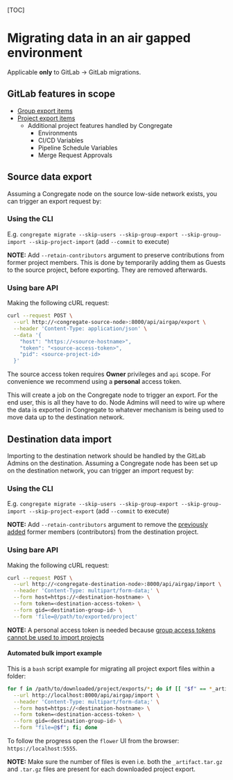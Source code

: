 [TOC]

# Migrating data in an air gapped environment

Applicable **only** to GitLab -> GitLab migrations.

## GitLab features in scope

- [Group export items](https://docs.gitlab.com/user/project/settings/import_export/#group-items-that-are-exported)
- [Project export items](https://docs.gitlab.com/user/project/settings/import_export/#project-items-that-are-exported)
  - Additional project features handled by Congregate
    - Environments
    - CI/CD Variables
    - Pipeline Schedule Variables
    - Merge Request Approvals

## Source data export

Assuming a Congregate node on the source low-side network exists, you can trigger an export request by:

### Using the CLI

E.g. `congregate migrate --skip-users --skip-group-export --skip-group-import --skip-project-import` (add `--commit` to execute)

**NOTE:** Add `--retain-contributors` argument to preserve contributions from former project members. This is done by temporarily adding them as Guests to the source project, before exporting. They are removed afterwards.

### Using bare API

Making the following cURL request:

```bash
curl --request POST \
  --url http://<congregate-source-node>:8000/api/airgap/export \
  --header 'Content-Type: application/json' \
  --data '{
    "host": "https://<source-hostname>",
    "token": "<source-access-token>",
    "pid": <source-project-id>
  }'
```

The source access token requires **Owner** privileges and `api` scope. For convenience we recommend using a **personal** access token.

This will create a job on the Congregate node to trigger an export. For the end user, this is all they have to do. Node Admins will need to wire up where the data is exported in Congregate to whatever mechanism is being used to move data up to the destination network.

## Destination data import

Importing to the destination network should be handled by the GitLab Admins on the destination. Assuming a Congregate node has been set up on the destination network, you can trigger an import request by:

### Using the CLI

E.g. `congregate migrate --skip-users --skip-group-export --skip-group-import --skip-project-export` (add `--commit` to execute)

**NOTE:** Add `--retain-contributors` argument to remove the [previously added](#using-the-cli) former members (contributors) from the destination project.

### Using bare API

Making the following cURL request:

```bash
curl --request POST \
  --url http://<congregate-destination-node>:8000/api/airgap/import \
  --header 'Content-Type: multipart/form-data;' \
  --form host=https://<destination-hostname> \
  --form token=<destination-access-token> \
  --form gid=<destination-group-id> \
  --form 'file=@/path/to/exported/project'
```

**NOTE:** A personal access token is needed because [group access tokens cannot be used to import projects](https://docs.gitlab.com/ee/user/project/settings/import_export_troubleshooting.html#import-using-the-rest-api-fails-when-using-a-group-access-token)

#### Automated bulk import example

This is a `bash` script example for migrating all project export files within a folder:

```bash
for f in /path/to/downloaded/project/exports/*; do if [[ "$f" == *_artifact.tar.gz ]]; then curl --request POST \
  --url http://localhost:8000/api/airgap/import \
  --header 'Content-Type: multipart/form-data;' \
  --form host=https://<destination-hostname> \
  --form token=<destination-access-token> \
  --form gid=<destination-group-id> \
  --form "file=@$f"; fi; done
```

To follow the progress open the `flower` UI from the browser: `https://localhost:5555`.

**NOTE:** Make sure the number of files is even i.e. both the `_artifact.tar.gz` and `.tar.gz` files are present for each downloaded project export.
